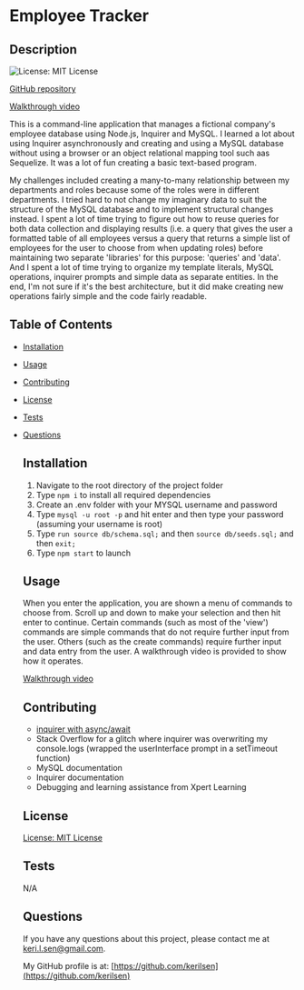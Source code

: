 # Employee Tracker

  ## Description

  ![License: MIT License](https://img.shields.io/badge/License-MIT-yellow.svg)

  [GitHub repository](https://github.com/kerilsen/employee-tracker)

  [Walkthrough video](https://drive.google.com/file/d/1SsMNHVFMcNLFdjz9G0PXIZBZWqgQlhIB/view)

  This is a command-line application that manages a fictional company's employee database using Node.js, Inquirer and MySQL. I learned a lot about using Inquirer asynchronously and creating and using a MySQL database without using a browser or an object relational mapping tool such aas Sequelize. It was a lot of fun creating a basic text-based program. 
  
  My challenges included creating a many-to-many relationship between my departments and roles because some of the roles were in different departments. I tried hard to not change my imaginary data to suit the structure of the MySQL database and to implement structural changes instead. I spent a lot of time trying to figure out how to reuse queries for both data collection and displaying results (i.e. a query that gives the user a formatted table of all employees versus a query that returns a simple list of employees for the user to choose from when updating roles) before maintaining two separate 'libraries' for this purpose: 'queries' and 'data'. And I spent a lot of time trying to organize my template literals, MySQL operations, inquirer prompts and simple data as separate entities. In the end, I'm not sure if it's the best architecture, but it did make creating new operations fairly simple and the code fairly readable.

## Table of Contents

- [Installation](#installation)
- [Usage](#usage)
- [Contributing](#contributing)
- [License](#license)
- [Tests](#tests)
- [Questions](#questions)

  ## Installation

  1. Navigate to the root directory of the project folder 
  2. Type `npm i` to install all required dependencies 
  3. Create an .env folder with your MYSQL username and password
  4. Type `mysql -u root -p` and hit enter and then type your password (assuming your username is root) 
  5. Type `run source db/schema.sql;` and then `source db/seeds.sql;` and then `exit;` 
  6. Type `npm start` to launch

  ## Usage

  When you enter the application, you are shown a menu of commands to choose from. Scroll up and down to make your selection and then hit enter to continue. Certain commands (such as most of the 'view') commands are simple commands that do not require further input from the user. Others (such as the create commands) require further input and data entry from the user. A walkthrough video is provided to show how it operates.

    [Walkthrough video](https://drive.google.com/file/d/1SsMNHVFMcNLFdjz9G0PXIZBZWqgQlhIB/view)

  ## Contributing

  * [inquirer with async/await](https://gist.github.com/midnightcodr/bd8f9cd4414f5571774c141d1e0865d8)
  * Stack Overflow for a glitch where inquirer was overwriting my console.logs (wrapped the userInterface prompt in a setTimeout function)
  * MySQL documentation
  * Inquirer documentation
  * Debugging and learning assistance from Xpert Learning

  ## License

  [License: MIT License](https://opensource.org/licenses/MIT)

  ## Tests

  N/A

  ## Questions

  If you have any questions about this project, please contact me at keri.l.sen@gmail.com.

  My GitHub profile is at: [https://github.com/kerilsen](https://github.com/kerilsen)
